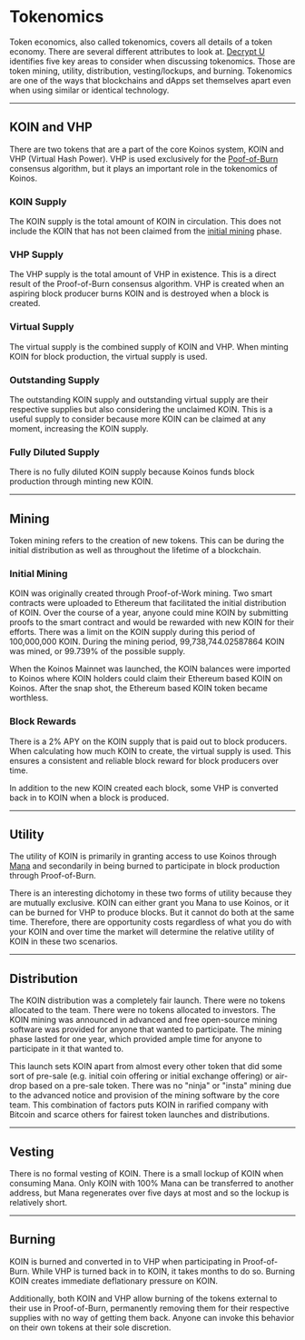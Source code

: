 # Tokenomics
Token economics, also called tokenomics, covers all details of a token economy. There are several different attributes to look at. [Decrypt U](https://decrypt.co/resources/tokenomics) identifies five key areas to consider when discussing tokenomics. Those are token mining, utility, distribution, vesting/lockups, and burning. Tokenomics are one of the ways that blockchains and dApps set themselves apart even when using similar or identical technology.

---
## KOIN and VHP
There are two tokens that are a part of the core Koinos system, KOIN and VHP (Virtual Hash Power). VHP is used exclusively for the [Poof-of-Burn](./proof-of-burn.md) consensus algorithm, but it plays an important role in the tokenomics of Koinos.

### KOIN Supply
The KOIN supply is the total amount of KOIN in circulation. This does not include the KOIN that has not been claimed from the [initial mining](#initial-mining) phase.

### VHP Supply
The VHP supply is the total amount of VHP in existence. This is a direct result of the Proof-of-Burn consensus algorithm. VHP is created when an aspiring block producer burns KOIN and is destroyed when a block is created.

### Virtual Supply
The virtual supply is the combined supply of KOIN and VHP. When minting KOIN for block production, the virtual supply is used.

### Outstanding Supply
The outstanding KOIN supply and outstanding virtual supply are their respective supplies but also considering the unclaimed KOIN. This is a useful supply to consider because more KOIN can be claimed at any moment, increasing the KOIN supply.

### Fully Diluted Supply
There is no fully diluted KOIN supply because Koinos funds block production through minting new KOIN.

---
## Mining
Token mining refers to the creation of new tokens. This can be during the initial distribution as well as throughout the lifetime of a blockchain.

### Initial Mining
KOIN was originally created through Proof-of-Work mining. Two smart contracts were uploaded to Ethereum that facilitated the initial distribution of KOIN. Over the course of a year, anyone could mine KOIN by submitting proofs to the smart contract and would be rewarded with new KOIN for their efforts. There was a limit on the KOIN supply during this period of 100,000,000 KOIN. During the mining period, 99,738,744.02587864 KOIN was mined, or 99.739% of the possible supply.

When the Koinos Mainnet was launched, the KOIN balances were imported to Koinos where KOIN holders could claim their Ethereum based KOIN on Koinos. After the snap shot, the Ethereum based KOIN token became worthless.

### Block Rewards
There is a 2% APY on the KOIN supply that is paid out to block producers. When calculating how much KOIN to create, the virtual supply is used. This ensures a consistent and reliable block reward for block producers over time.

In addition to the new KOIN created each block, some VHP is converted back in to KOIN when a block is produced.

---
## Utility
The utility of KOIN is primarily in granting access to use Koinos through [Mana](./mana.md) and secondarily in being burned to participate in block production through Proof-of-Burn.

There is an interesting dichotomy in these two forms of utility because they are mutually exclusive. KOIN can either grant you Mana to use Koinos, or it can be burned for VHP to produce blocks. But it cannot do both at the same time. Therefore, there are opportunity costs regardless of what you do with your KOIN and over time the market will determine the relative utility of KOIN in these two scenarios.

---
## Distribution
The KOIN distribution was a completely fair launch. There were no tokens allocated to the team. There were no tokens allocated to investors. The KOIN mining was announced in advanced and free open-source mining software was provided for anyone that wanted to participate. The mining phase lasted for one year, which provided ample time for anyone to participate in it that wanted to.

This launch sets KOIN apart from almost every other token that did some sort of pre-sale (e.g. initial coin offering or initial exchange offering) or air-drop based on a pre-sale token. There was no "ninja" or "insta" mining due to the advanced notice and provision of the mining software by the core team. This combination of factors puts KOIN in rarified company with Bitcoin and scarce others for fairest token launches and distributions.

---
## Vesting
There is no formal vesting of KOIN. There is a small lockup of KOIN when consuming Mana. Only KOIN with 100% Mana can be transferred to another address, but Mana regenerates over five days at most and so the lockup is relatively short.

---
## Burning
KOIN is burned and converted in to VHP when participating in Proof-of-Burn. While VHP is turned back in to KOIN, it takes months to do so. Burning KOIN creates immediate deflationary pressure on KOIN.

Additionally, both KOIN and VHP allow burning of the tokens external to their use in Proof-of-Burn, permanently removing them for their respective supplies with no way of getting them back. Anyone can invoke this behavior on their own tokens at their sole discretion.
